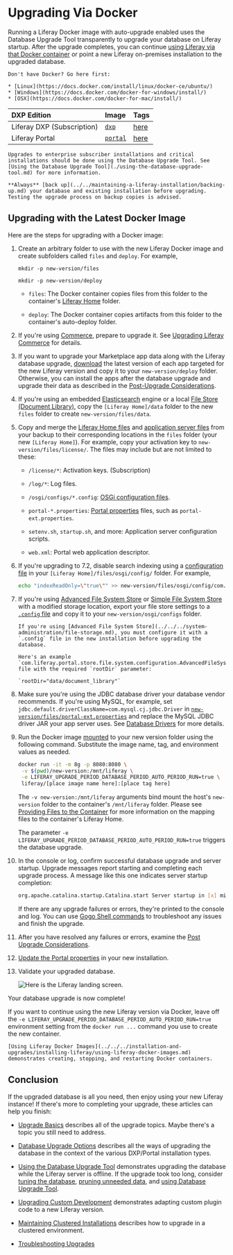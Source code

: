 # Upgrading Via Docker

Running a Liferay Docker image with auto-upgrade enabled uses the Database Upgrade Tool transparently to upgrade your database on Liferay startup. After the upgrade completes, you can continue [using Liferay via that Docker container](../../../installation-and-upgrades/installing-liferay/using-liferay-docker-images.md) or point a new Liferay on-premises installation to the upgraded database.

```{important}
Don't have Docker? Go here first:

* [Linux](https://docs.docker.com/install/linux/docker-ce/ubuntu/)
* [Windows](https://docs.docker.com/docker-for-windows/install/)
* [OSX](https://docs.docker.com/docker-for-mac/install/)
```

| DXP Edition | Image | Tags |
| :---------- | :---- | :--- |
| Liferay DXP (Subscription)| [`dxp`](https://hub.docker.com/r/liferay/dxp) | [here](https://hub.docker.com/r/liferay/dxp/tags) |
| Liferay Portal | [`portal`](https://hub.docker.com/r/liferay/portal) | [here](https://hub.docker.com/r/liferay/portal/tags) |

```{important}
Upgrades to enterprise subscriber installations and critical installations should be done using the Database Upgrade Tool. See [Using the Database Upgrade Tool](./using-the-database-upgrade-tool.md) for more information.
```

```{important}
**Always** [back up](../../maintaining-a-liferay-installation/backing-up.md) your database and existing installation before upgrading. Testing the upgrade process on backup copies is advised.
```

## Upgrading with the Latest Docker Image

Here are the steps for upgrading with a Docker image:

1. Create an arbitrary folder to use with the new Liferay Docker image and create subfolders called `files` and `deploy`. For example,

    ```
    mkdir -p new-version/files
    ```

    ```
    mkdir -p new-version/deploy
    ```

    * `files`: The Docker container copies files from this folder to the container's [Liferay Home](../../reference/liferay-home.md) folder.

    * `deploy`: The Docker container copies artifacts from this folder to the container's auto-deploy folder.

1. If you're using [Commerce](https://learn.liferay.com/commerce/latest/en/index.html), prepare to upgrade it. See [Upgrading Liferay Commerce](https://learn.liferay.com/commerce/latest/en/installation-and-upgrades/upgrading-liferay-commerce.html) for details.

1. If you want to upgrade your Marketplace app data along with the Liferay database upgrade, [download](../../../system-administration/installing-and-managing-apps/installing-apps/downloading-apps.md) the latest version of each app targeted for the new Liferay version and copy it to your `new-version/deploy` folder. Otherwise, you can install the apps after the database upgrade and upgrade their data as described in the [Post-Upgrade Considerations](./post-upgrade-considerations.md).

1. If you're using an embedded [Elasticsearch](../../../using-search/installing-and-upgrading-a-search-engine/elasticsearch/getting-started-with-elasticsearch.md) engine or a local [File Store \(Document Library\)](../../../system-administration/file-storage.md), copy the `[Liferay Home]/data` folder to the new `files` folder to create `new-version/files/data`.

1. Copy and merge the [Liferay Home files](../../maintaining-a-liferay-installation/backing-up.md#liferay-home) and [application server files](../../maintaining-a-liferay-installation/backing-up.md#application-server) from your backup to their corresponding locations in the `files` folder (your new `[Liferay Home]`). For example, copy your activation key to `new-version/files/license/`. The files may include but are not limited to these:

    * `/license/*`: Activation keys. (Subscription)

    * `/log/*`: Log files.

    * `/osgi/configs/*.config`: [OSGi configuration files](../../../system-administration/configuring-liferay/configuration-files-and-factories/using-configuration-files.md).

    * `portal-*.properties`: [Portal properties](../../reference/portal-properties.md) files, such as `portal-ext.properties`.

    * `setenv.sh`, `startup.sh`, and more: Application server configuration scripts.

    * `web.xml`: Portal web application descriptor.

1. If you're upgrading to 7.2, disable search indexing using a [configuration file](../../../system-administration/configuring-liferay/configuration-files-and-factories/using-configuration-files.md) in your `[Liferay Home]/files/osgi/config/` folder. For example,

    ```bash
    echo "indexReadOnly=\"true\"" >> new-version/files/osgi/config/com.liferay.portal.search.configuration.IndexStatusManagerConfiguration.config
    ```

1. If you're using [Advanced File System Store](../../../system-administration/file-storage.md) or [Simple File System Store](../../../system-administration/file-storage/other-file-store-types/simple-file-system-store.md) with a modified storage location, export your file store settings to a [`.config` file](../../../system-administration/configuring-liferay/configuration-files-and-factories/using-configuration-files.md#creating-configuration-files) and copy it to your `new-version/osgi/configs` folder.

    ```{important}
    If you're using [Advanced File System Store](../../../system-administration/file-storage.md), you must configure it with a `.config` file in the new installation before upgrading the database.

    Here's an example  `com.liferay.portal.store.file.system.configuration.AdvancedFileSystemStoreConfiguration.config` file with the required `rootDir` parameter:

    `rootDir="data/document_library"`
    ```

1. Make sure you're using the JDBC database driver your database vendor recommends. If you're using MySQL, for example, set `jdbc.default.driverClassName=com.mysql.cj.jdbc.Driver` in [`new-version/files/portal-ext.properties`](../../reference/portal-properties.md) and replace the MySQL JDBC driver JAR your app server uses. See [Database Drivers](../migrating-configurations-and-properties.md#database-drivers) for more details.

1. Run the Docker image [mounted](../../installing-liferay/using-liferay-docker-images/providing-files-to-the-container.md) to your new version folder using the following command. Substitute the image name, tag, and environment values as needed.

    ```bash
    docker run -it -m 8g -p 8080:8080 \
     -v $(pwd)/new-version:/mnt/liferay \
     -e LIFERAY_UPGRADE_PERIOD_DATABASE_PERIOD_AUTO_PERIOD_RUN=true \
     liferay/[place image name here]:[place tag here]
    ```

    The `-v new-version:/mnt/liferay` arguments bind mount the host's `new-version` folder to the container's `/mnt/liferay` folder. Please see [Providing Files to the Container](../../installing-liferay/using-liferay-docker-images/providing-files-to-the-container.md) for more information on the mapping files to the container's Liferay Home.

    The parameter `-e LIFERAY_UPGRADE_PERIOD_DATABASE_PERIOD_AUTO_PERIOD_RUN=true` triggers the database upgrade.

1. In the console or log, confirm successful database upgrade and server startup. Upgrade messages report starting and completing each upgrade process. A message like this one indicates server startup completion:

    ```bash
    org.apache.catalina.startup.Catalina.start Server startup in [x] milliseconds
    ```

    If there are any upgrade failures or errors, they're printed to the console and log. You can use [Gogo Shell commands](../upgrade-stability-and-performance/upgrading-modules-using-gogo-shell.md) to troubleshoot any issues and finish the upgrade.

1. After you have resolved any failures or errors, examine the [Post Upgrade Considerations](./post-upgrade-considerations.md).

1. [Update the Portal properties](../migrating-configurations-and-properties.md#migrating-portal-properties) in your new installation.

1. Validate your upgraded database.

    ![Here is the Liferay landing screen.](./upgrading-via-docker/images/01.png)

Your database upgrade is now complete!

If you want to continue using the new Liferay version via Docker, leave off the `-e LIFERAY_UPGRADE_PERIOD_DATABASE_PERIOD_AUTO_PERIOD_RUN=true` environment setting from the `docker run ...` command you use to create the new container.

```{note}
[Using Liferay Docker Images](../../../installation-and-upgrades/installing-liferay/using-liferay-docker-images.md) demonstrates creating, stopping, and restarting Docker containers.
```

## Conclusion

If the upgraded database is all you need, then enjoy using your new Liferay instance! If there's more to completing your upgrade, these articles can help you finish:

* [Upgrade Basics](../upgrade-basics.md) describes all of the upgrade topics. Maybe there's a topic you still need to address.

* [Database Upgrade Options](../reference/database-upgrade-options.md) describes all the ways of upgrading the database in the context of the various DXP/Portal installation types.

* [Using the Database Upgrade Tool](./using-the-database-upgrade-tool.md) demonstrates upgrading the database while the Liferay server is offline. If the upgrade took too long, consider [tuning the database](../upgrade-stability-and-performance/database-tuning-for-upgrades.md), [pruning unneeded data](../upgrade-stability-and-performance/database-pruning-for-faster-upgrades.md), and [using Database Upgrade Tool](./using-the-database-upgrade-tool.md).

* [Upgrading Custom Development](../upgrading-custom-development.md) demonstrates adapting custom plugin code to a new Liferay version.

* [Maintaining Clustered Installations](../../maintaining-a-liferay-installation/maintaining-clustered-installations.md) describes how to upgrade in a clustered environment.

* [Troubleshooting Upgrades](../reference/troubleshooting-upgrades.md)